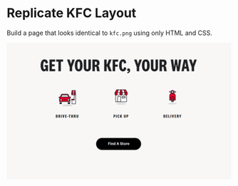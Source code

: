 # Replicate KFC Layout

Build a page that looks identical to `kfc.png` using only HTML and CSS.

![kfc](assets/kfc.png)
